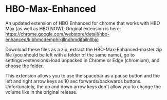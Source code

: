 # HBO-Max-Enhanced
An updated extension of HBO Enhanced for chrome that works with HBO Max (as well as HBO NOW). Original extension is here: https://chrome.google.com/webstore/detail/hbo-enhanced/kibhmcdemphikjllndhmdjfailnllbjo

Download these files as a zip, extract the HBO-Max-Enhanced-master.zip file (you should be left with a folder of the same name), go to settings>extensions>load unpacked in Chrome or Edge (chromium), and choose the folder.

This extension allows you to use the spacebar as a pause button and the left and right arrow keys as 10 sec forwards/backwards buttons. Unfortunately, the up and down arrow keys don't allow you to change the volume like in the original release. 
